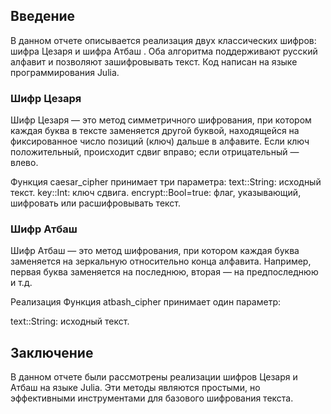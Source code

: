 


## Введение
В данном отчете описывается реализация двух классических шифров: шифра Цезаря и шифра Атбаш . Оба алгоритма поддерживают русский алфавит и позволяют зашифровывать текст. Код написан на языке программирования Julia.

### Шифр Цезаря
Шифр Цезаря — это метод симметричного шифрования, при котором каждая буква в тексте заменяется другой буквой, находящейся на фиксированное число позиций (ключ) дальше в алфавите. Если ключ положительный, происходит сдвиг вправо; если отрицательный — влево.

Функция caesar_cipher принимает три параметра:
text::String: исходный текст.
key::Int: ключ сдвига.
encrypt::Bool=true: флаг, указывающий, шифровать или расшифровывать текст.


### Шифр Атбаш
Шифр Атбаш — это метод шифрования, при котором каждая буква заменяется на зеркальную относительно конца алфавита. Например, первая буква заменяется на последнюю, вторая — на предпоследнюю и т.д.

Реализация
Функция atbash_cipher принимает один параметр:

text::String: исходный текст.

## Заключение
В данном отчете были рассмотрены реализации шифров Цезаря и Атбаш на языке Julia. Эти методы являются простыми, но эффективными инструментами для базового шифрования текста. 
